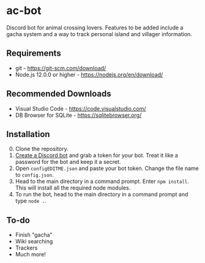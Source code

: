 # ac-bot
Discord bot for animal crossing lovers. Features to be added include a gacha system and a way to track personal island and villager information.

## Requirements
- git - https://git-scm.com/download/
- Node.js 12.0.0 or higher - https://nodejs.org/en/download/

## Recommended Downloads
- Visual Studio Code - https://code.visualstudio.com/
- DB Browser for SQLite - https://sqlitebrowser.org/

## Installation
0. Clone the repository.
1. [Create a Discord bot](https://discordapp.com/developers/applications/me) and grab a token for your bot. Treat it like a password for the bot and keep it a secret.
2. Open `configEDITME.json` and paste your bot token. Change the file name to `config.json`.
3. Head to the main directory in a command prompt. Enter `npm install`. This will install all the required node modules.
4. To run the bot, head to the main directory in a command prompt and type `node .`.

## To-do
- Finish "gacha"
- Wiki searching
- Trackers
- Much more!